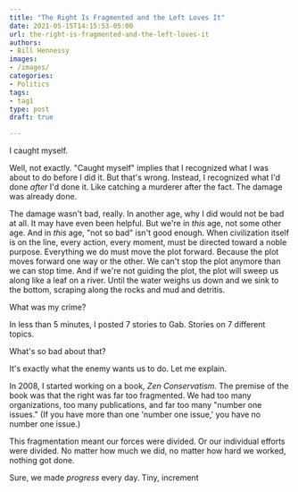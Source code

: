 ```yaml
---
title: "The Right Is Fragmented and the Left Loves It"
date: 2021-05-15T14:15:53-05:00
url: the-right-is-fragmented-and-the-left-loves-it
authors: 
- Bill Hennessy
images: 
- /images/
categories: 
- Politics
tags: 
- tag1
type: post
draft: true

---
```


I caught myself. 

Well, not exactly. "Caught myself" implies that I recognized what I was about to do before I did it. But that's wrong. Instead, I recognized what I'd done *after* I'd done it. Like catching a murderer after the fact. The damage was already done. 

The damage wasn't bad, really. In another age, why I did would not be bad at all. It may have even been helpful. But we're in *this* age, not some other age. And in *this* age, "not so bad" isn't good enough. When civilization itself is on the line, every action, every moment, must be directed toward a noble purpose. Everything we do must move the plot forward. Because the plot moves forward one way or the other. We can't stop the plot anymore than we can stop time. And if we're not guiding the plot, the plot will sweep us along like a leaf on a river. Until the water weighs us down and we sink to the bottom, scraping along the rocks and mud and detritis. 

What was my crime? 

In less than 5 minutes, I posted 7 stories to Gab. Stories on 7 different topics. 

What's so bad about that?

It's exactly what the enemy wants us to do. Let me explain.

In 2008, I started working on a book, *Zen Conservatism*. The premise of the book was that the right was far too fragmented. We had too many organizations, too many publications, and far too many "number one issues." (If you have more than one 'number one issue,' you have no number one issue.) 

This fragmentation meant our forces were divided. Or our individual efforts were divided. No matter how much we did, no matter how hard we worked, nothing got done. 

Sure, we made *progress* every day. Tiny, increment
<!--stackedit_data:
eyJoaXN0b3J5IjpbLTc0MTA2Nzc1LC0xOTA0NDQzNzU2XX0=
-->